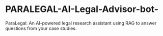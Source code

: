# PARALEGAL-AI-Legal-Advisor-bot-
ParaLegal: An AI-powered legal research assistant using RAG to answer questions from your case studies.
